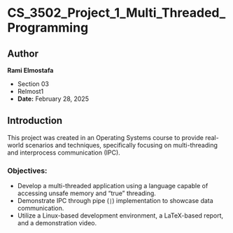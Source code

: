 # CS_3502_Project_1_Multi_Threaded_Programming 

## Author
**Rami Elmostafa**  
- Section 03  
- Relmost1  
- **Date:** February 28, 2025  

## Introduction
This project was created in an Operating Systems course to provide real-world scenarios and techniques, specifically focusing on multi-threading and interprocess communication (IPC).  

### Objectives:
- Develop a multi-threaded application using a language capable of accessing unsafe memory and “true” threading.
- Demonstrate IPC through pipe (`|`) implementation to showcase data communication.
- Utilize a Linux-based development environment, a LaTeX-based report, and a demonstration video.

